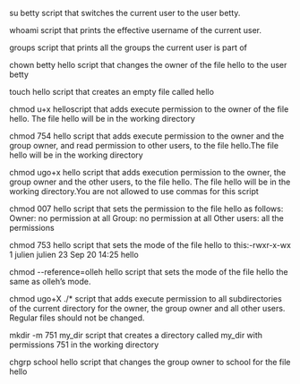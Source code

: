 su betty script that switches the current user to the user betty.

whoami script that prints the effective username of the current user.

groups script that prints all the groups the current user is part of

chown betty hello script that changes the owner of the file hello to the user betty

touch hello script that creates an empty file called hello

chmod u+x helloscript that adds execute permission to the owner of the file hello. The file hello will be in the working directory

chmod 754 hello script that adds execute permission to the owner and the group owner, and read permission to other users, to the file hello.The file hello will be in the working directory

chmod ugo+x hello script that adds execution permission to the owner, the group owner and the other users, to the file hello. The file hello will be in the working directory.You are not allowed to use commas for this script

chmod 007 hello script that sets the permission to the file hello as follows:
Owner: no permission at all
Group: no permission at all
Other users: all the permissions

chmod 753 hello script that sets the mode of the file hello to this:-rwxr-x-wx 1 julien julien 23 Sep 20 14:25 hello

chmod --reference=olleh hello script that sets the mode of the file hello the same as olleh’s mode.

chmod ugo+X ./* script that adds execute permission to all subdirectories of the current directory for the owner, the group owner and all other users. Regular files should not be changed.

mkdir -m 751 my_dir script that creates a directory called my_dir with permissions 751 in the working directory

chgrp school hello script that changes the group owner to school for the file hello


